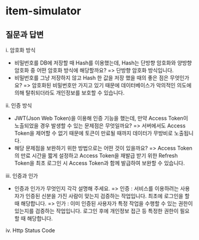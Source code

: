 # item-simulator
## 질문과 답변

i. 암호화 방식
  * 비밀번호를 DB에 저장할 때 Hash를 이용했는데, Hash는 단방향 암호화와 양방향 암호화 중 어떤 암호화 방식에 해당할까요?
  => 단방향 암호화 방식입니다.
  * 비밀번호를 그냥 저장하지 않고 Hash 한 값을 저장 했을 때의 좋은 점은 무엇인가요?
  => 암호화된 비밀번호만 가지고 있기 때문에 데이터베이스가 악의적인 의도에 의해 탈취되더라도 개인정보를 보호할 수 있습니다.

ii. 인증 방식
  * JWT(Json Web Token)을 이용해 인증 기능을 했는데, 만약 Access Token이 노출되었을 경우 발생할 수 있는 문제점은 무엇일까요?
  => 서버에서도 Access Token을 제어할 수 없기 때문에 토큰이 만료될 때까지 데이터가 무방비로 노출됩니다.
  * 해당 문제점을 보완하기 위한 방법으로는 어떤 것이 있을까요?
  => Access Token의 만료 시간을 짧게 설정하고 Access Token을 재발급 받기 위한 Refresh Token을 최초 로그인 시 Access Token과 함께 발급하여 보완할 수 있습니다.

iii. 인증과 인가
  * 인증과 인가가 무엇인지 각각 설명해 주세요.
  => 인증 : 서비스를 이용하려는 사용자가 인증된 신분을 가진 사람이 맞는지 검증하는 작업입니다. 최초에 로그인을 할 때 해당합니다.
  => 인가 : 이미 인증된 사용자가 특정 작업을 수행할 수 있는 권한이 있는지를 검증하는 작업입니다. 로그인 후에 개인정보 접근 등 특정한 권한이 필요할 때 해당합니다.

iv. Http Status Code
